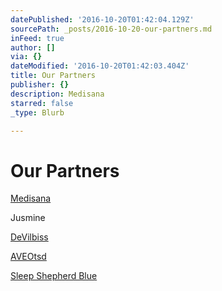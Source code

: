 ```yaml
---
datePublished: '2016-10-20T01:42:04.129Z'
sourcePath: _posts/2016-10-20-our-partners.md
inFeed: true
author: []
via: {}
dateModified: '2016-10-20T01:42:03.404Z'
title: Our Partners
publisher: {}
description: Medisana
starred: false
_type: Blurb

---
```

# Our Partners

[Medisana][0]

Jusmine

[DeVilbiss][1]

[AVEOtsd][2]

[Sleep Shepherd Blue][3]

[0]: http://www.medisana.com/ "Medisana"
[1]: http://www.devilbisshc.com/ "DeVilbiss"
[2]: http://www.aveotsd.com/index.php.html "AVEOtsd"
[3]: http://sleepshepherd.com/ "Sleep Shepherd Blue"